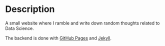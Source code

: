 

# Description

A small website where I ramble and write down random thoughts related to Data Science.

The backend is done with [GitHub Pages](https://pages.github.com/) and [Jekyll](https://jekyllrb.com/).
